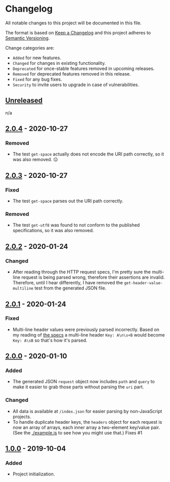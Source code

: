 # Changelog

All notable changes to this project will be documented in this file.

The format is based on [Keep a Changelog](http://keepachangelog.com/en/1.0.0/)
and this project adheres to [Semantic Versioning](http://semver.org/spec/v2.0.0.html).

Change categories are:

* `Added` for new features.
* `Changed` for changes in existing functionality.
* `Deprecated` for once-stable features removed in upcoming releases.
* `Removed` for deprecated features removed in this release.
* `Fixed` for any bug fixes.
* `Security` to invite users to upgrade in case of vulnerabilities.

## [Unreleased]

n/a

## [2.0.4] - 2020-10-27

### Removed

- The test `get-space` actually does not encode the URI path correctly, so
  it was also removed. 😑

## [2.0.3] - 2020-10-27

### Fixed

- The test `get-space` parses out the URI path correctly.

### Removed

- The test `get-utf8` was found to not conform to the published specifications,
  so it was also removed.

## [2.0.2] - 2020-01-24

### Changed

- After reading through the HTTP request specs, I'm pretty sure the multi-line
  request is being parsed wrong, therefore their assertions are invalid. Therefore,
  until I hear differently, I have removed the `get-header-value-multiline` test
  from the generated JSON file.

## [2.0.1] - 2020-01-24

### Fixed

- Multi-line header values were previously parsed incorrectly. Based
  on my reading of [the specs](http://www.w3.org/Protocols/rfc2616/rfc2616-sec4.html#sec4.2)
  a multi-line header `Key: A\n\s+B` would become `Key: A\sB` so
  that's how it's parsed.

## [2.0.0] - 2020-01-10

### Added

- The generated JSON `request` object now includes `path` and `query`
  to make it easier to grab those parts without parsing the `uri` part.

### Changed

- All data is available at `/index.json` for easier parsing by
  non-JavaScript projects.
- To handle duplicate header keys, the `headers` object for each
  request is now an array of arrays, each inner array a two-element
  key/value pair. (See the [./example.js](example) to see how you
  might use that.) Fixes #1

## [1.0.0] - 2019-10-04

### Added

- Project initialization.

[Unreleased]: https://github.com/saibotsivad/aws-sig-v4-test-suite/branches/compare/develop..master
[2.0.4]: https://github.com/saibotsivad/aws-sig-v4-test-suite/compare/v2.0.3...v2.0.4
[2.0.3]: https://github.com/saibotsivad/aws-sig-v4-test-suite/compare/v2.0.2...v2.0.3
[2.0.2]: https://github.com/saibotsivad/aws-sig-v4-test-suite/compare/v2.0.1...v2.0.2
[2.0.1]: https://github.com/saibotsivad/aws-sig-v4-test-suite/compare/v2.0.0...v2.0.1
[2.0.0]: https://github.com/saibotsivad/aws-sig-v4-test-suite/compare/v1.0.0...v2.0.0
[1.0.0]: https://github.com/saibotsivad/aws-sig-v4-test-suite/src/v1.0.0/
